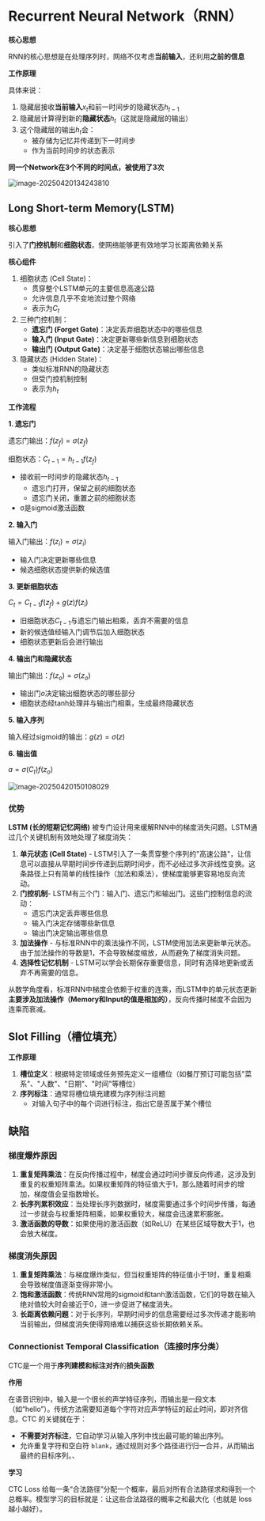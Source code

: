 # Recurrent Neural Network（RNN）

**核心思想**

RNN的核心思想是在处理序列时，网络不仅考虑**当前输入**，还利用**之前的信息**

**工作原理**

具体来说：

1. 隐藏层接收**当前输入**$x_t$和前一时间步的隐藏状态$h_{t-1}$
2. 隐藏层计算得到新的**隐藏状态**$h_t$（这就是隐藏层的输出）
3. 这个隐藏层的输出$h_t$会：
   - 被存储为记忆并传递到下一时间步
   - 作为当前时间步的状态表示

**同一个Network在3个不同的时间点，被使用了3次**

![image-20250420134243810](E:\Screenshot\Typora\image-20250420134243810.png)

## Long Short-term Memory(LSTM)

**核心思想**

引入了**门控机制**和**细胞状态**，使网络能够更有效地学习长距离依赖关系

**核心组件**

1. 细胞状态 (Cell State)：
   - 贯穿整个LSTM单元的主要信息高速公路
   - 允许信息几乎不变地流过整个网络
   - 表示为$C_t$
2. 三种门控机制：
   - **遗忘门 (Forget Gate)**：决定丢弃细胞状态中的哪些信息
   - **输入门 (Input Gate)**：决定更新哪些新信息到细胞状态
   - **输出门 (Output Gate)**：决定基于细胞状态输出哪些信息
3. 隐藏状态 (Hidden State)：
   - 类似标准RNN的隐藏状态
   - 但受门控机制控制
   - 表示为$h_t$

**工作流程**

**1.  遗忘门**

遗忘门输出：$f(z_f) = σ(z_f)$

细胞状态：$C_{t-1} = h_{t-1}f(z_f)$

- 接收前一时间步的隐藏状态$h_{t-1}$
  - 遗忘门打开，保留之前的细胞状态
  - 遗忘门关闭，重置之前的细胞状态
- σ是sigmoid激活函数

**2.  输入门**

输入门输出：$f(z_i) = σ(z_i)$

- 输入门决定更新哪些信息
- 候选细胞状态提供新的候选值

**3.  更新细胞状态**

$C_t = C_{t-1}f(z_f) + g(z)f(z_i)$

- 旧细胞状态$C_{t-1}$与遗忘门输出相乘，丢弃不需要的信息
- 新的候选值经输入门调节后加入细胞状态
- 细胞状态更新后会进行输出

**4.  输出门和隐藏状态**

输出门输出：$f(z_o) = σ(z_o)$

- 输出门$o$决定输出细胞状态的哪些部分
- 细胞状态经tanh处理并与输出门相乘，生成最终隐藏状态

**5. 输入序列**

输入经过sigmoid的输出：$g(z) = σ(z)$

**6. 输出值**

$a = \sigma (C_t)f(z_o)$

![image-20250420150108029](E:\Screenshot\Typora\image-20250420150108029.png)

### 优势

**LSTM (长的短期记忆网络)** 被专门设计用来缓解RNN中的梯度消失问题。LSTM通过几个关键机制有效地处理了梯度消失：

1. **单元状态 (Cell State)** - LSTM引入了一条贯穿整个序列的"高速公路"，让信息可以直接从早期时间步传递到后期时间步，而不必经过多次非线性变换。这条路径上只有简单的线性操作（加法和乘法），使梯度能够更容易地反向流动。
2. **门控机制**\- LSTM有三个门：输入门、遗忘门和输出门。这些门控制信息的流动：
   - 遗忘门决定丢弃哪些信息
   - 输入门决定存储哪些新信息
   - 输出门决定输出哪些信息
3. **加法操作** - 与标准RNN中的乘法操作不同，LSTM使用加法来更新单元状态。由于加法操作的导数是1，不会导致梯度缩放，从而避免了梯度消失问题。
4. **选择性记忆机制** - LSTM可以学会长期保存重要信息，同时有选择地更新或丢弃不再需要的信息。

从数学角度看，标准RNN中梯度会依赖于权重的连乘，而LSTM中的单元状态更新**主要涉及加法操作（Memory和Input的值是相加的）**，反向传播时梯度不会因为连乘而衰减。

## Slot Filling（槽位填充）

**工作原理**

1. **槽位定义**：根据特定领域或任务预先定义一组槽位（如餐厅预订可能包括"菜系"、"人数"、"日期"、"时间"等槽位）
2. **序列标注**：通常将槽位填充建模为序列标注问题
   - 对输入句子中的每个词进行标注，指出它是否属于某个槽位

## 缺陷

### 梯度爆炸原因

1. **重复矩阵乘法**：在反向传播过程中，梯度会通过时间步骤反向传递，这涉及到重复的权重矩阵乘法。如果权重矩阵的特征值大于1，那么随着时间步的增加，梯度值会呈指数增长。
2. **长序列累积效应**：当处理长序列数据时，梯度需要通过多个时间步传播，每通过一步就会与权重矩阵相乘，如果权重较大，梯度会迅速累积膨胀。
3. **激活函数的导数**：如果使用的激活函数（如ReLU）在某些区域导数大于1，也会放大梯度。

### 梯度消失原因

1. **重复矩阵乘法**：与梯度爆炸类似，但当权重矩阵的特征值小于1时，重复相乘会导致梯度值逐渐变得非常小。
2. **饱和激活函数**：传统RNN常用的sigmoid和tanh激活函数，它们的导数在输入绝对值较大时会接近于0，进一步促进了梯度消失。
3. **长距离依赖问题**：对于长序列，早期时间步的信息需要经过多次传递才能影响当前输出，但梯度消失使得网络难以捕获这些长期依赖关系。

### Connectionist Temporal Classification（连接时序分类）

CTC是一个用于**序列建模和标注对齐**的**损失函数**

**作用**

在语音识别中，输入是一个很长的声学特征序列，而输出是一段文本（如“hello”）。传统方法需要知道每个字符对应声学特征的起止时间，即对齐信息。CTC 的关键就在于：

- **不需要对齐标注**，它自动学习从输入序列中找出最可能的输出序列。
- 允许重复字符和空白符 `blank`，通过规则对多个路径进行归一合并，从而输出最终的目标序列。、

**学习**

CTC Loss 给每一条“合法路径”分配一个概率，最后对所有合法路径求和得到一个总概率。模型学习的目标就是：让这些合法路径的概率之和最大化（也就是 loss 越小越好）。